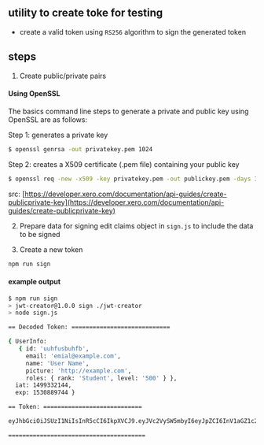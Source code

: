 ## utility to create toke for testing

- create a valid token using `RS256` algorithm to sign the generated token

## steps
1. Create public/private pairs

#### Using OpenSSL
The basics command line steps to generate a private and public key using OpenSSL are as follows:

Step 1: generates a private key
```bash
$ openssl genrsa -out privatekey.pem 1024
```

Step 2: creates a X509 certificate (.pem file) containing your public key
```bash
$ openssl req -new -x509 -key privatekey.pem -out publickey.pem -days 1825
```

src: [https://developer.xero.com/documentation/api-guides/create-publicprivate-key](https://developer.xero.com/documentation/api-guides/create-publicprivate-key)


2. Prepare data for signing
edit claims object in `sign.js` to include the data to be signed

3. Create a new token

```bash
npm run sign
```

#### example output

```bash
$ npm run sign
> jwt-creator@1.0.0 sign ./jwt-creator
> node sign.js

== Decoded Token: ============================

{ UserInfo:
   { id: 'uuhfusbuhfb',
     email: 'emial@example.com',
     name: 'User Name',
     picture: 'http://example.com',
     roles: { rank: 'Student', level: '500' } },
  iat: 1499332144,
  exp: 1530889744 }

== Token: ============================

eyJhbGciOiJSUzI1NiIsInR5cCI6IkpXVCJ9.eyJVc2VySW5mbyI6eyJpZCI6InV1aGZ1c2J1aGZiIiwiZW1haWwiOiJlbWlhbEBleGFtcGxlLmNvbSIsIm5hbWUiOiJVc2VyIE5hbWUiLCJwaWN0dXJlIjoiaHR0cDovL2V4YW1wbGUuY29tIiwicm9sZXMiOnsicmFuayI6IlN0dWRlbnQiLCJsZXZlbCI6IjUwMCJ9fSwiaWF0IjoxNDk5MzMyMTQ0LCJleHAiOjE1MzA4ODk3NDR9.MYyJ2O6OgFFuSjh0O-G-sSa0Bej9xwpB-6NHu_fS0kjWQjxEY3qA70BBjDlle95-0cFIpm3_jwhGYZdSbaIla2brgvOalfP8ppl1GwPzdRJG1eJCOoXBauzCbP--I5LlSl0IxMb_aH0yqZM1bIshEEJ0fCYre9eJLxpK3XM6dnl-ivnWiC_zGgd8N71AbfnKh-_ndRS9fjFu4BHlcSKIi7UhUHE2BcvI3ZTJYngcFIN4834irE5ux5zAz8shYWRsPTMkFNnQ6iaB0hagSXuZunirkvM9c6tpZGgjsKWCLOPMjlAwjiE6DMnoMUUXiFRZAwZP1UM2yEadrg2fO0EP0g

=======================================
```